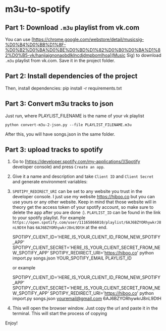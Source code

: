 m3u-to-spotify
=============

Part 1: Download `.m3u` playlist from vk.com
--------------------

You can use [https://chrome.google.com/webstore/detail/musicsig-%D0%B4%D0%BB%D1%8F-%D0%B2%D0%BA%D0%BE%D0%BD%D1%82%D0%B0%D0%BA%D1%82%D0%B5-vk/hanjiajgnonaobdlklncdjdmpbomlhoa](Music Sig) to download `.m3u` playlist from vk.com. Save it in the project folder.

Part 2: Install dependencies of the project
--------------------

Then, install dependencies:
  pip install -r requirements.txt

Part 3: Convert m3u tracks to json
--------------------------

Just run, where PLAYLIST_FILENAME is the name of your vk playlist
  
    python convert-m3u-2-json.py --file PLAYLIST_FILENAME.m3u
  
After this, you will have songs.json in the same folder.

Part 3: upload tracks to spotify
--------------------------------

1. Go to [https://developer.spotify.com/my-applications/](Spotify developer console) and press `Create an app`.
2. Give it a name and description and take `Client ID` and `Client Secret` and generate environment variables:
3. `SPOTIPY_REDIRECT_URI` can be set to any website you trust in the developer console. I just use my website https://hiboo.co but you can use yours or any other website. Keep in mind that those website will in theory get the access token of your spotify account, so make sure to delete the app after you are done :). `PLAYLIST_ID` can be found in the link to your spotify playlist. For example `https://open.spotify.com/user/11165866010/playlist/6AJ6BZYORhywkrJ8nL9DtH` has `6AJ6BZYORhywkrJ8nL9DtH` at the end.


    SPOTIPY_CLIENT_ID='HERE_IS_YOUR_CLIENT_ID_FROM_NEW_SPOTIFY_APP' SPOTIPY_CLIENT_SECRET='HERE_IS_YOUR_CLIENT_SECRET_FROM_NEW_SPOTIFY_APP' SPOTIPY_REDIRECT_URI='https://hiboo.co' python import.py songs.json YOUR_SPOTIFY_EMAIL PLAYLIST_ID

    or example

    SPOTIPY_CLIENT_ID='HERE_IS_YOUR_CLIENT_ID_FROM_NEW_SPOTIFY_APP' SPOTIPY_CLIENT_SECRET='HERE_IS_YOUR_CLIENT_SECRET_FROM_NEW_SPOTIFY_APP' SPOTIPY_REDIRECT_URI='https://hiboo.co' python import.py songs.json youremail@gmail.com 6AJ6BZYORhywkrJ8nL9DtH

4. This will open the browser window. Just copy the url and paste it in the terminal. This will start the process of copying


Enjoy!